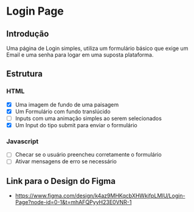 # Login Page

## Introdução
Uma página de Login simples, utiliza um formulário básico que exige um Email e uma senha para logar em uma suposta plataforma. 

## Estrutura

### HTML
- [X] Uma imagem de fundo de uma paisagem
- [X] Um Formulário com fundo translúcido
- [ ] Inputs com uma animação simples ao serem selecionados
- [X] Um Input do tipo submit para enviar o formulário

### Javascript
- [ ] Checar se o usuário preencheu corretamente o formulário
- [ ] Ativar mensagens de erro se necessário

## Link para o Design do Figma

- https://www.figma.com/design/k4az9MHKqcbXHWkjfpLMlU/Login-Page?node-id=0-1&t=mhAFQPyyH23E0VNR-1


